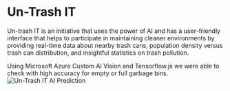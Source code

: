 # Un-Trash IT

Un-trash IT is an initiative that uses the power of AI and has a user-friendly interface that helps to participate in maintaining cleaner environments by providing real-time data about nearby trash cans, population density versus trash can distribution, and insightful statistics on trash pollution.

Using Microsoft Azure Custom AI Vision and Tensorflow.js we were able to check with high accuracy for empty or full garbage bins.
![Un-Trash IT AI Prediction](https://i.imgur.com/XSGw0en.png)
